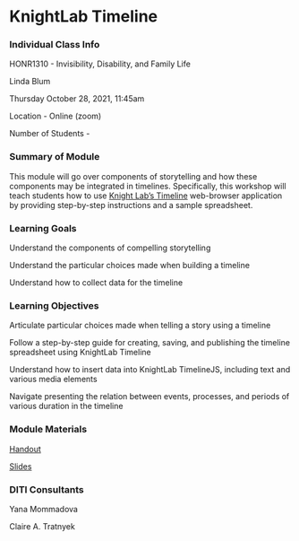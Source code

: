 # KnightLab Timeline

### Individual Class Info

HONR1310 - Invisibility, Disability, and Family Life

Linda Blum

Thursday October 28, 2021, 11:45am

Location - Online (zoom)

Number of Students - 



### Summary of Module

This module will go over components of storytelling and how these components may be integrated in timelines. Specifically, this workshop will teach students how to use [Knight Lab’s Timeline](https://timeline.knightlab.com/) web-browser application by providing step-by-step instructions and a sample spreadsheet.

### Learning Goals 

Understand the components of compelling storytelling

Understand the particular choices made when building a timeline

Understand how to collect data for the timeline

### Learning Objectives

Articulate particular choices made when telling a story using a timeline

Follow a step-by-step guide for creating, saving, and publishing the timeline spreadsheet using KnightLab Timeline

Understand how to insert data into KnightLab TimelineJS, including text and various media elements

Navigate presenting the relation between events, processes, and periods of various duration in the timeline

<h3>Module Materials</h3>

[Handout](https://github.com/NULabNortheastern/digitalassignmentshowcase/blob/master/data-visualization/fa21-blum-honr1310-timeline/Handout_KLTimeline-FA2021-Blum.docx.pdf)

[Slides](https://github.com/NULabNortheastern/digitalassignmentshowcase/blob/master/data-visualization/fa21-blum-honr1310-timeline/Slides_KLTimeline-FA2021-Blum.pptx.pdf)

### DITI Consultants

Yana Mommadova

Claire A. Tratnyek

